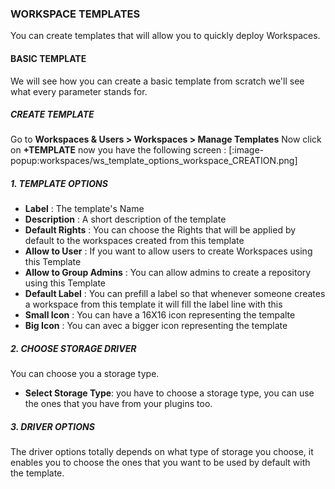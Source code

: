 ### WORKSPACE TEMPLATES
You can create templates that will allow you to quickly deploy Workspaces.

#### BASIC TEMPLATE
We will see how you can create a basic template from scratch we'll see what every parameter stands for.

##### CREATE TEMPLATE
Go to **Workspaces & Users > Workspaces > Manage Templates**
Now click on **+TEMPLATE**
now you have the following screen :
[:image-popup:workspaces/ws_template_options_workspace_CREATION.png]
##### 1. TEMPLATE OPTIONS
+ **Label** : The template's Name
+ **Description** : A short description of the template
+ **Default Rights** : You can choose the Rights that will be applied by default to the workspaces created from this template
+ **Allow to User** : If you want to allow users to create Workspaces using this Template
+ **Allow to Group Admins** : You can allow admins to create a repository using this Template
+ **Default Label** : You can prefill a label so that whenever someone creates a workspace from this template it will fill the label line with this
+ **Small Icon** : You can have a 16X16 icon representing the tempalte
+ **Big Icon** : You can avec a bigger icon representing the template

##### 2. CHOOSE STORAGE DRIVER
You can choose you a storage type.
+ **Select Storage Type**: you have to choose a storage type, you can use the ones that you have from your plugins too.

##### 3. DRIVER OPTIONS
The driver options totally depends on what type of storage you choose,
it enables you to choose the ones that you want to be used by default with the template.
